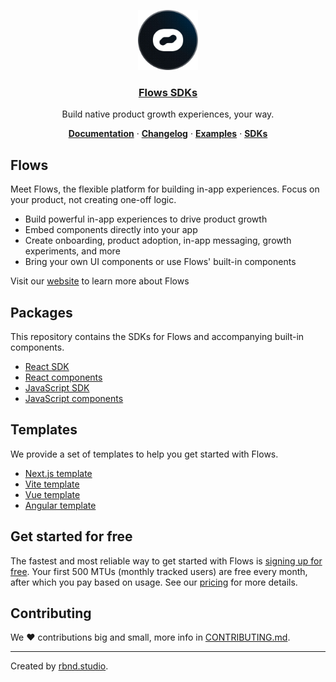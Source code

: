 <p align="center">
  <a href="https://flows.sh">
    <img src="./docs/avatar.png" height="96">
    <h3 align="center">Flows SDKs</h3>
  </a>
</p>

<p align="center">
  Build native product growth experiences, your way.
</p>

<p align="center">
  <a href="https://flows.sh/docs"><strong>Documentation</strong></a> ·
  <a href="https://flows.sh/changelog"><strong>Changelog</strong></a> ·
  <a href="https://flows.sh/examples"><strong>Examples</strong></a> ·
  <a href="https://flows.sh/docs/sdk-overview"><strong>SDKs</strong></a>
</p>

## Flows

Meet Flows, the flexible platform for building in-app experiences. Focus on your product, not creating one-off logic.

- Build powerful in-app experiences to drive product growth
- Embed components directly into your app
- Create onboarding, product adoption, in-app messaging, growth experiments, and more
- Bring your own UI components or use Flows' built-in components

Visit our [website](https://flows.sh) to learn more about Flows

## Packages

This repository contains the SDKs for Flows and accompanying built-in components.

- [React SDK](./workspaces/react)
- [React components](./workspaces/react-components)
- [JavaScript SDK](./workspaces/js)
- [JavaScript components](./workspaces/js-components)

## Templates

We provide a set of templates to help you get started with Flows.

- [Next.js template](./examples/react/next)
- [Vite template](./examples/react/vite)
- [Vue template](./examples/vue/nuxt-custom-components)
- [Angular template](./examples/angular)

## Get started for free

The fastest and most reliable way to get started with Flows is [signing up for free](https://app.flows.sh/signup). Your first 500 MTUs (monthly tracked users) are free every month, after which you pay based on usage. See our [pricing](https://flows.sh/pricing) for more details.

## Contributing

We ❤️ contributions big and small, more info in [CONTRIBUTING.md](/CONTRIBUTING.md).

---

Created by [rbnd.studio](https://rbnd.studio/).
